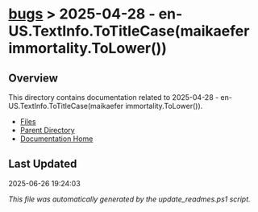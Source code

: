 # [bugs](../) > 2025-04-28 - en-US.TextInfo.ToTitleCase(maikaefer immortality.ToLower())

## Overview
This directory contains documentation related to 2025-04-28 - en-US.TextInfo.ToTitleCase(maikaefer immortality.ToLower()).

- [Files](#files)
- [Parent Directory](../)
- [Documentation Home](../../)

## Last Updated

2025-06-26 19:24:03

*This file was automatically generated by the update_readmes.ps1 script.*



